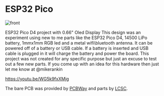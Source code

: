 # ESP32 Pico
![front](https://user-images.githubusercontent.com/4991664/50406575-91452b00-079d-11e9-84bc-6717c0f019d4.JPG)

ESP32 Pico D4 project with 0.66" Oled Display
This design was an experiment using new to me parts like the ESP32 Pico D4, 14500 LiPo battery, 1mmx1mm RGB led and a metal wifi\bluetooth antenna. It can be powered off of a battery or USB cable. If a battery is inserted and USB cable is plugged in it will charge the battery and power the board. This project was not created for any specific purpose but just an excuse to test out a few new parts. If you come up with an idea for this hardware then just let me know at @mikerankin

https://youtu.be/WG5k9fxXMjg

The bare PCB was provided by [PCBWay](https://www.pcbway.com/project/shareproject/ESP32_Pico_D4_Dev_Board.html) and parts by [LCSC](http://lcsc.com).
